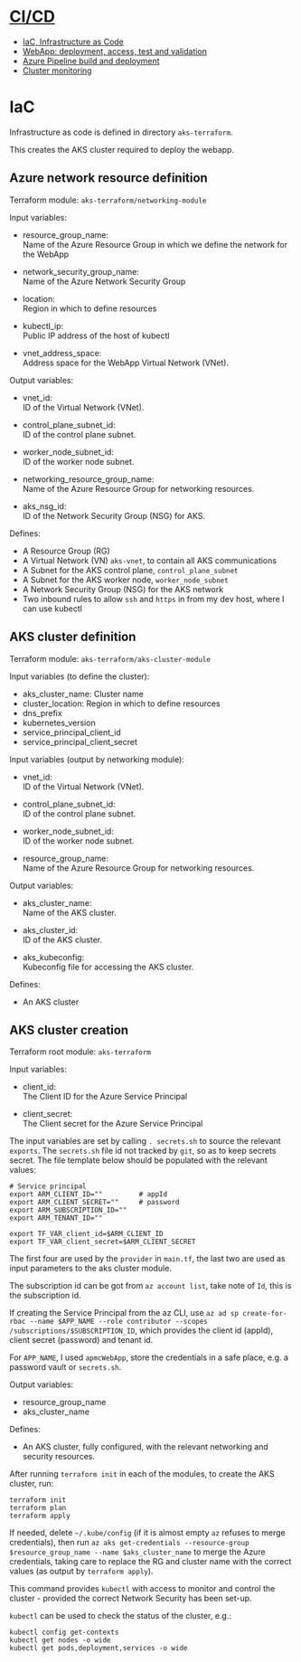 # [CI/CD](../README.md#cicd)

- [IaC, Infrastructure as Code](CourseNotes-IaC.md)
- [WebApp: deployment, access, test and validation](CourseNotes-WebApp.md)
- [Azure Pipeline build and deployment](CourseNotes-Pipeline.md)
- [Cluster monitoring](CourseNotes-Monitoring.md)


# IaC

Infrastructure as code is defined in directory `aks-terraform`.

This creates the AKS cluster required to deploy the webapp.


## Azure network resource definition

Terraform module: `aks-terraform/networking-module`

Input variables:
- resource_group_name:   
  Name of the Azure Resource Group in which we define the network for the WebApp

- network_security_group_name:   
  Name of the Azure Network Security Group

- location:   
  Region in which to define resources

- kubectl_ip:   
  Public IP address of the host of kubectl

- vnet_address_space:   
  Address space for the WebApp Virtual Network (VNet).

Output variables:
- vnet_id:   
  ID of the Virtual Network (VNet).

- control_plane_subnet_id:   
  ID of the control plane subnet.

- worker_node_subnet_id:   
  ID of the worker node subnet.

- networking_resource_group_name:   
  Name of the Azure Resource Group for networking resources.

- aks_nsg_id:   
  ID of the Network Security Group (NSG) for AKS.

Defines:
- A Resource Group (RG)
- A Virtual Network (VN) `aks-vnet`, to contain all AKS communications
- A Subnet for the AKS control plane, `control_plane_subnet`
- A Subnet for the AKS worker node, `worker_node_subnet`
- A Network Security Group (NSG) for the AKS network
- Two inbound rules to allow `ssh` and `https` in from my dev host, where I can use kubectl


## AKS cluster definition

Terraform module: `aks-terraform/aks-cluster-module`

Input variables (to define the cluster):
- aks_cluster_name:   Cluster name
- cluster_location:   Region in which to define resources
- dns_prefix
- kubernetes_version
- service_principal_client_id
- service_principal_client_secret

Input variables (output by networking module):
- vnet_id:   
  ID of the Virtual Network (VNet).

- control_plane_subnet_id:   
  ID of the control plane subnet.

- worker_node_subnet_id:   
  ID of the worker node subnet.

- resource_group_name:   
  Name of the Azure Resource Group for networking resources.

Output variables:
- aks_cluster_name:   
  Name of the AKS cluster.

- aks_cluster_id:   
  ID of the AKS cluster.

- aks_kubeconfig:   
  Kubeconfig file for accessing the AKS cluster.

Defines:
- An AKS cluster


## AKS cluster creation

Terraform root module: `aks-terraform`

Input variables:
- client_id:   
  The Client ID for the Azure Service Principal

- client_secret:   
  The Client secret for the Azure Service Principal

The input variables are set by calling `. secrets.sh` to source the relevant `exports`. The `secrets.sh` file id not tracked by `git`, so as to keep secrets secret. The file template below should be populated with the relevant values:
```
# Service principal
export ARM_CLIENT_ID=""         # appId
export ARM_CLIENT_SECRET=""     # password
export ARM_SUBSCRIPTION_ID=""
export ARM_TENANT_ID=""

export TF_VAR_client_id=$ARM_CLIENT_ID
export TF_VAR_client_secret=$ARM_CLIENT_SECRET
```

The first four are used by the `provider` in `main.tf`, the last two are used as input parameters to the aks cluster module.

The subscription id can be got from `az account list`, take note of `Id`, this is the subscription id.

If creating the Service Principal from the az CLI, use
`az ad sp create-for-rbac --name $APP_NAME --role contributor --scopes /subscriptions/$SUBSCRIPTION_ID`,
which provides the client id (appId), client secret (password) and tenant id.

For `APP_NAME`, I used `apmcWebApp`, store the credentials in a safe place, e.g. a password vault or `secrets.sh`.

Output variables:
- resource_group_name
- aks_cluster_name

Defines:
- An AKS cluster, fully configured, with the relevant networking and security resources.

After running `terraform init` in each of the modules, to create the AKS cluster, run:
```
terraform init
terraform plan
terraform apply
```

If needed, delete `~/.kube/config` (if it is almost empty `az` refuses to merge credentials), then run `az aks get-credentials --resource-group $resource_group_name --name $aks_cluster_name` to merge the Azure credentials, taking care to replace the RG and cluster name with the correct values (as output by `terraform apply`).

This command provides `kubectl` with access to monitor and control the cluster - provided the correct Network Security has been set-up.

`kubectl` can be used to check the status of the cluster, e.g.:
```
kubectl config get-contexts
kubectl get nodes -o wide
kubectl get pods,deployment,services -o wide
```